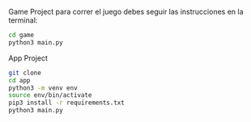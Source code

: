Game Project
para correr el juego debes seguir las instrucciones en la terminal:
```sh
cd game
python3 main.py
```

App Project
```sh
git clone
cd app
python3 -m venv env
source env/bin/activate
pip3 install -r requirements.txt
python3 main.py
```